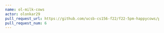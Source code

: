 ```yaml
---
name: ol-milk-cows
actor: olonkar29
pull_request_url: https://github.com/ucsb-cs156-f22/f22-5pm-happycows/pull/6
pull_request_num: 6
---
```

